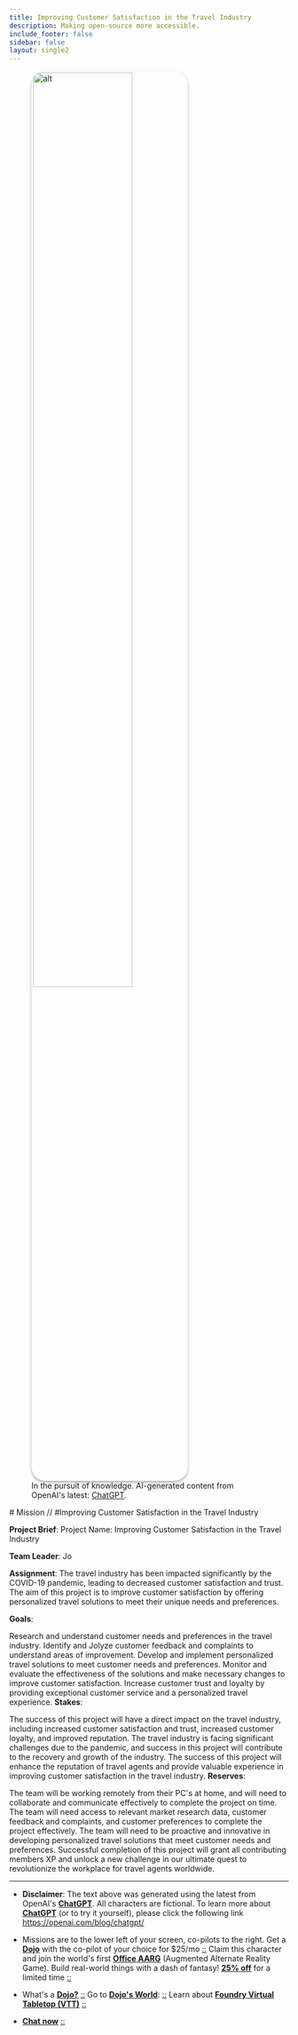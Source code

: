 ```yaml
---
title: Improving Customer Satisfaction in the Travel Industry
description: Making open-source more accessible.
include_footer: false
sidebar: false
layout: single2
---
```

<figure>
    <img src='/uploads/mechs/Barista.png' style="width: 65%;height: 65%;padding: 3px; box-shadow: 0 3px 5px rgba(0,0,0,.3);border-radius: 25px;overflow: hidden;border: none;" align="middle"; alt='alt'; alt='student in hoody with laptop';/>
    <figcaption>In the pursuit of knowledge.  AI-generated content from OpenAI's latest: <a href="https://openai.com/blog/chatgpt/" >ChatGPT</a>.</figcaption>
</figure>
# Mission // #Improving Customer Satisfaction in the Travel Industry

**Project Brief**:
Project Name: Improving Customer Satisfaction in the Travel Industry

**Team Leader**: Jo

**Assignment**:
The travel industry has been impacted significantly by the COVID-19 pandemic, leading to decreased customer satisfaction and trust. The aim of this project is to improve customer satisfaction by offering personalized travel solutions to meet their unique needs and preferences.

**Goals**:

Research and understand customer needs and preferences in the travel industry.
Identify and Jolyze customer feedback and complaints to understand areas of improvement.
Develop and implement personalized travel solutions to meet customer needs and preferences.
Monitor and evaluate the effectiveness of the solutions and make necessary changes to improve customer satisfaction.
Increase customer trust and loyalty by providing exceptional customer service and a personalized travel experience.
**Stakes**:

The success of this project will have a direct impact on the travel industry, including increased customer satisfaction and trust, increased customer loyalty, and improved reputation.
The travel industry is facing significant challenges due to the pandemic, and success in this project will contribute to the recovery and growth of the industry.
The success of this project will enhance the reputation of travel agents and provide valuable experience in improving customer satisfaction in the travel industry.
**Reserves**:

The team will be working remotely from their PC's at home, and will need to collaborate and communicate effectively to complete the project on time.
The team will need access to relevant market research data, customer feedback and complaints, and customer preferences to complete the project effectively.
The team will need to be proactive and innovative in developing personalized travel solutions that meet customer needs and preferences.
Successful completion of this project will grant all contributing members XP and unlock a new challenge in our ultimate quest to revolutionize the workplace for travel agents worldwide.


---

* **Disclaimer**: The text above was generated using the latest from OpenAI's [**ChatGPT**](https://openai.com/blog/chatgpt/).  All characters are fictional.  To learn more about [**ChatGPT**](https://openai.com/blog/chatgpt/) (or to try it yourself), please click the following link https://openai.com/blog/chatgpt/

* Missions are to the lower left of your screen, co-pilots to the right. Get a [**Dojo**](https://workmates.live/marketplace) with the co-pilot of your choice for $25/mo [::](https://workmates.live/marketplace)  Claim this character and join the world's first [**Office AARG**](https://dojos.world) (Augmented Alternate Reality Game). Build real-world things with a dash of fantasy! [**25% off**](https://blog.workdojos.com/getadojo) for a limited time [::](https://blog.workdojos.com/getadojo) 

* What's a [**Dojo?**](https://workdojos.com) [::](https://workdojos.com)  Go to [**Dojo's World**](https://dojos.world): [::](https://dojos.world)  Learn about [**Foundry Virtual Tabletop (VTT)**](https://foundryvtt.com) [::](https://foundryvtt.com/)

* [**Chat now**](https://chat.workmates.live/channel/support) [::](https://chat.workmates.live/channel/support)